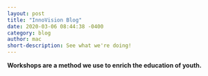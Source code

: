 ```yaml
---
layout: post
title: "InnoVision Blog"
date: 2020-03-06 08:44:38 -0400
category: blog
author: mac
short-description: See what we're doing!
---
```


**Workshops are a method we use to enrich the education of youth.**
